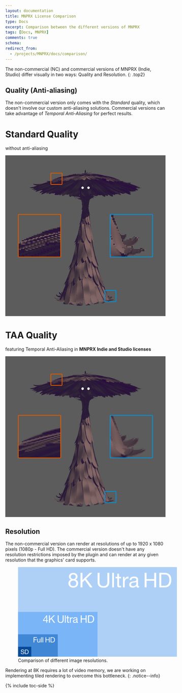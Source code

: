 ```yaml
---
layout: documentation
title: MNPRX License Comparison
type: Docs
excerpt: Comparison between the different versions of MNPRX
tags: [Docs, MNPRX]
comments: true
schema:
redirect_from:
  - /projects/MNPRX/docs/comparison/
---
```


The non-commercial (NC) and commercial versions of MNPRX (Indie, Studio) differ visually in two ways: Quality and Resolution.
{: .top2}

## Quality (Anti-aliasing)
The non-commercial version only comes with the _Standard_ quality, which doesn't involve our custom anti-aliasing solutions. Commercial versions can take advantage of _Temporal Anti-Aliasing_ for perfect results.


<!-- <div class="aio-slick">
  <div>
    <img src="/images/MNPRX/comparison/no-AA.png" />
    <p>Standard Quality, without anti-aliasing</p>
    <span>3D Model from Run Totti Run, by Shad Bradbury</span>
  </div>
  <div>
    <img src="/images/MNPRX/comparison/MSAA.png" />
    <p>Standard Quality, with Maya's Multisample Anti-Aliasing (MSAA)</p>
    <span>3D Model from Run Totti Run, by Shad Bradbury</span>
  </div>
  <div>
    <img src="/images/MNPRX/comparison/TAA.png" />
    <p>TAA Quality, featuring Temporal Anti-Aliasing in <b>MNPRX Indie and Studio licenses</b></p>
    <span>3D Model from Run Totti Run, by Shad Bradbury</span>
  </div>
</div> -->

<!-- <div class="aio-compare-splitview">
 <div class="aio-row-full">
    <div class="aio-compare-panel aio-compare-bottom">
        <div class="aio-compare-content">
          <div class="aio-compare-description">
            <h1>Standard Quality</h1>
            <p>without anti-aliasing</p>
          </div>
          <img src="/images/MNPRX/comparison/no-AA.png" />
        </div>
    </div>   
    <div class="aio-compare-panel aio-compare-top">
        <div class="aio-compare-content">
         <div class="aio-compare-description">
            <h1>TAA Quality</h1>
            <p>featuring Temporal Anti-Aliasing in <b>MNPRX Indie and Studio licenses</b></p>
          </div>
          <img src="/images/MNPRX/comparison/TAA.png" />
        </div>
    </div>
    <div class="aio-compare-handle">
    </div>   
  </div>
</div>-->

<div class="aio-compare-splitview">
  <div class="aio-compare-panel aio-compare-bottom">
    <div class="aio-compare-content">
      <div class="aio-compare-description">
        <h1>Standard Quality</h1>
        <p>without anti-aliasing</p>
      </div>
      <img src="/images/MNPRX/comparison/no-AA.png">
    </div>
  </div>
  <div class="aio-compare-panel aio-compare-top">
    <div class="aio-compare-content">
      <div class="aio-compare-description">
        <h1>TAA Quality</h1>
        <p>featuring Temporal Anti-Aliasing in <b>MNPRX Indie and Studio licenses</b></p>
      </div>
      <img src="/images/MNPRX/comparison/TAA.png">
    </div>
  </div>
  <div class="aio-compare-handle">
  </div>
</div>  




## Resolution
The non-commercial version can render at resolutions of up to 1920 x 1080 pixels (1080p - Full HD). The commercial version doesn't have any resolution restrictions imposed by the plugin and can render at any given resolution that the graphics' card supports.

<figure class="align-center">
	<img src="/images/MNPRX/comparison/resolutions.svg" alt="Different resolutions visualized" style="max-width: 500px">
	<figcaption>Comparison of different image resolutions.</figcaption>
</figure>

Rendering at 8K requires a lot of video memory, we are working on implementing tiled rendering to overcome this bottleneck.
{: .notice--info}

{% include toc-side %}
